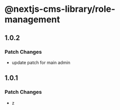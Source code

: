 # @nextjs-cms-library/role-management

## 1.0.2

### Patch Changes

- update patch for main admin

## 1.0.1

### Patch Changes

- z
